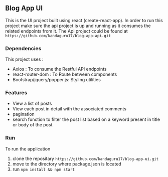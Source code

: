 ## Blog App UI

This is the UI project built using react (create-react-app).
In order to run this project make sure the api project is up and running as it consumes the related endpoints from it.
The Api project could be found at `https://github.com/kandaguru17/blog-app-api.git`

### Dependencies

This project uses :

- Axios : To consume the Restful API endpoints
- react-router-dom : To Route between components
- Bootstrap/jquery/popper.js: Styling utilities

### Features

- View a list of posts
- View each post in detail with the associated comments
- pagination
- search function to filter the post list based on a keyword present in title or body of the post

### Run

To run the application

1. clone the repositary `https://github.com/kandaguru17/blog-app-ui.git`
2. move to the directory where package.json is located
3. run `npm install && npm start`
